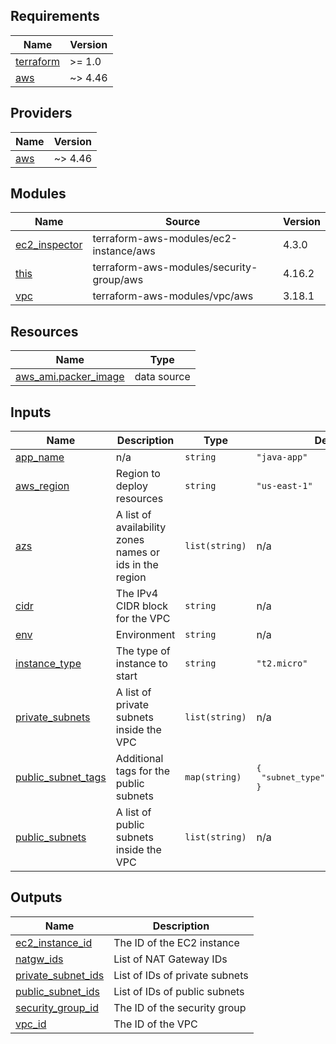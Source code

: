 <!-- BEGIN_TF_DOCS -->
## Requirements

| Name | Version |
|------|---------|
| <a name="requirement_terraform"></a> [terraform](#requirement\_terraform) | >= 1.0 |
| <a name="requirement_aws"></a> [aws](#requirement\_aws) | ~> 4.46 |

## Providers

| Name | Version |
|------|---------|
| <a name="provider_aws"></a> [aws](#provider\_aws) | ~> 4.46 |

## Modules

| Name | Source | Version |
|------|--------|---------|
| <a name="module_ec2_inspector"></a> [ec2\_inspector](#module\_ec2\_inspector) | terraform-aws-modules/ec2-instance/aws | 4.3.0 |
| <a name="module_this"></a> [this](#module\_this) | terraform-aws-modules/security-group/aws | 4.16.2 |
| <a name="module_vpc"></a> [vpc](#module\_vpc) | terraform-aws-modules/vpc/aws | 3.18.1 |

## Resources

| Name | Type |
|------|------|
| [aws_ami.packer_image](https://registry.terraform.io/providers/hashicorp/aws/latest/docs/data-sources/ami) | data source |

## Inputs

| Name | Description | Type | Default | Required |
|------|-------------|------|---------|:--------:|
| <a name="input_app_name"></a> [app\_name](#input\_app\_name) | n/a | `string` | `"java-app"` | no |
| <a name="input_aws_region"></a> [aws\_region](#input\_aws\_region) | Region to deploy resources | `string` | `"us-east-1"` | no |
| <a name="input_azs"></a> [azs](#input\_azs) | A list of availability zones names or ids in the region | `list(string)` | n/a | yes |
| <a name="input_cidr"></a> [cidr](#input\_cidr) | The IPv4 CIDR block for the VPC | `string` | n/a | yes |
| <a name="input_env"></a> [env](#input\_env) | Environment | `string` | n/a | yes |
| <a name="input_instance_type"></a> [instance\_type](#input\_instance\_type) | The type of instance to start | `string` | `"t2.micro"` | no |
| <a name="input_private_subnets"></a> [private\_subnets](#input\_private\_subnets) | A list of private subnets inside the VPC | `list(string)` | n/a | yes |
| <a name="input_public_subnet_tags"></a> [public\_subnet\_tags](#input\_public\_subnet\_tags) | Additional tags for the public subnets | `map(string)` | <pre>{<br>  "subnet_type": "public_subnet"<br>}</pre> | no |
| <a name="input_public_subnets"></a> [public\_subnets](#input\_public\_subnets) | A list of public subnets inside the VPC | `list(string)` | n/a | yes |

## Outputs

| Name | Description |
|------|-------------|
| <a name="output_ec2_instance_id"></a> [ec2\_instance\_id](#output\_ec2\_instance\_id) | The ID of the EC2 instance |
| <a name="output_natgw_ids"></a> [natgw\_ids](#output\_natgw\_ids) | List of NAT Gateway IDs |
| <a name="output_private_subnet_ids"></a> [private\_subnet\_ids](#output\_private\_subnet\_ids) | List of IDs of private subnets |
| <a name="output_public_subnet_ids"></a> [public\_subnet\_ids](#output\_public\_subnet\_ids) | List of IDs of public subnets |
| <a name="output_security_group_id"></a> [security\_group\_id](#output\_security\_group\_id) | The ID of the security group |
| <a name="output_vpc_id"></a> [vpc\_id](#output\_vpc\_id) | The ID of the VPC |
<!-- END_TF_DOCS -->